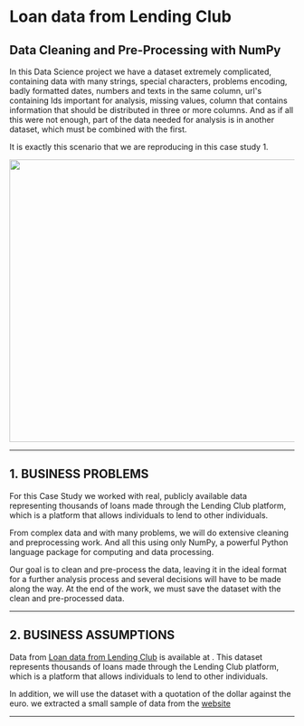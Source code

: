 # **Loan data from Lending Club**

## Data Cleaning and Pre-Processing with NumPy

In this Data Science project we have a dataset extremely complicated, containing data with many strings, special characters, problems encoding, badly formatted dates, 
numbers and texts in the same column, url's containing Ids important for analysis, missing values, column that contains information that should be distributed in three 
or more columns. And as if all this were not enough, part of the data needed for analysis is in another dataset, which must be combined with the first.

It is exactly this scenario that we are reproducing in this case study 1.


<div align="center">
<p float="left">
    <img src="/images/.png" width="1000" height="500"/>
</p>
</div>

***
## 1. BUSINESS PROBLEMS

For this Case Study we worked with real, publicly available data representing thousands of loans made through the Lending Club platform, which is a platform that allows individuals to lend to
other individuals.

From complex data and with many problems, we will do extensive cleaning and preprocessing work. And all this using only NumPy, a powerful Python language package for computing and data processing.

Our goal is to clean and pre-process the data, leaving it in the ideal format for a further analysis process and several decisions will have to be made along the way.
At the end of the work, we must save the dataset with the clean and pre-processed data.

 
***
## 2. BUSINESS ASSUMPTIONS

Data from [Loan data from Lending Club](https://www.openintro.org/data/index.php?data=loans_full_schema) is available at . This dataset represents thousands of loans made through the Lending Club platform, which is a platform that allows individuals to lend to other individuals.

In addition, we will use the dataset with a quotation of the dollar against the euro. we extracted a small sample of data from the [website](https://finance.yahoo.com)

***
